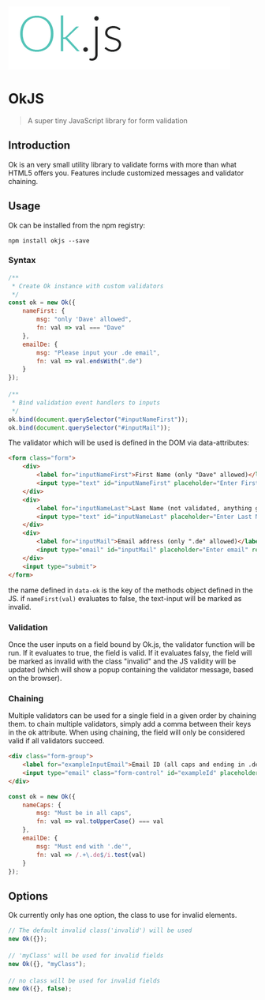 ![OkJS](./logo.png)

# OkJS

> A super tiny JavaScript library for form validation

## Introduction

Ok is an very small utility library to validate forms with more than what HTML5 offers you. Features include customized messages and validator chaining.

## Usage

Ok can be installed from the npm registry:

```shell
npm install okjs --save
```

### Syntax

```js
/**
 * Create Ok instance with custom validators
 */
const ok = new Ok({
    nameFirst: {
        msg: "only 'Dave' allowed",
        fn: val => val === "Dave"
    },
    emailDe: {
        msg: "Please input your .de email",
        fn: val => val.endsWith(".de")
    }
});

/**
 * Bind validation event handlers to inputs
 */
ok.bind(document.querySelector("#inputNameFirst"));
ok.bind(document.querySelector("#inputMail"));
```

The validator which will be used is defined in the DOM via data-attributes:

```html
<form class="form">
    <div>
        <label for="inputNameFirst">First Name (only "Dave" allowed)</label>
        <input type="text" id="inputNameFirst" placeholder="Enter First Name" required data-ok="nameFirst">
    </div>
    <div>
        <label for="inputNameLast">Last Name (not validated, anything goes)</label>
        <input type="text" id="inputNameLast" placeholder="Enter Last Name" required>
    </div>
    <div>
        <label for="inputMail">Email address (only ".de" allowed)</label>
        <input type="email" id="inputMail" placeholder="Enter email" required data-ok="emailDe">
    </div>
    <input type="submit">
</form>
```

the name defined in `data-ok` is the key of the methods object defined in the JS.
if `nameFirst(val)` evaluates to false, the text-input will be marked as invalid.

### Validation

Once the user inputs on a field bound by Ok.js, the validator function will be run. If it evaluates to true, the field is valid.
If it evaluates falsy, the field will be marked as invalid with the class "invalid" and the JS validity will be updated (which will show a popup containing the validator message, based on the browser).

### Chaining

Multiple validators can be used for a single field in a given order by chaining them. to chain multiple validators, simply add a comma between their keys in the ok attribute. When using chaining, the field will only be considered valid if all validators succeed.

```html
<div class="form-group">
    <label for="exampleInputEmail">Email ID (all caps and ending in .de)</label>
    <input type="email" class="form-control" id="exampleId" placeholder="Enter email" required data-ok="nameCaps, emailDe">
</div>
```

```js
const ok = new Ok({
    nameCaps: {
        msg: "Must be in all caps",
        fn: val => val.toUpperCase() === val
    },
    emailDe: {
        msg: "Must end with '.de'",
        fn: val => /.+\.de$/i.test(val)
    }
});
```

## Options

Ok currently only has one option, the class to use for invalid elements.

```js
// The default invalid class('invalid') will be used
new Ok({});

// 'myClass' will be used for invalid fields
new Ok({}, "myClass");

// no class will be used for invalid fields
new Ok({}, false);
```
